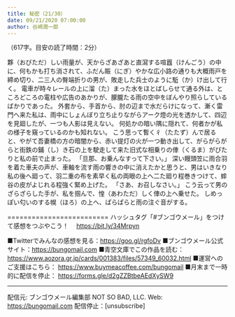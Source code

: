 ```yaml
---
title: 秘密（21/30）
date: 09/21/2020 07:00:00
author: 谷崎潤一郎
---
```


（617字。目安の読了時間：2分）

夥（おびただ）しい雨量が、天からざあざあと直瀉する喧囂（けんごう）の中に、何もかも打ち消されて、ふだん賑（にぎ）やかな広小路の通りも大概雨戸を締め切り、二三人の臀端折りの男が、敗走した兵士のように駈（か）け出して行く。
電車が時々レールの上に溜（た）まった水をほとばしらせて通る外は、ところどころの電柱や広告のあかりが、朦朧たる雨の空中をぼんやり照らしているばかりであった。
外套から、手首から、肘の辺まで水だらけになって、漸く雷門へ来た私は、雨中にしょんぼり立ち止りながらアーク燈の光を透かして、四辺を見廻したが、一つも人影は見えない。
何処かの暗い隅に隠れて、何者かが私の様子を窺っているのかも知れない。
こう思って暫く彳（たたず）んで居ると、やがて吾妻橋の方の暗闇から、赤い提灯の火が一つ動き出して、がらがらがらと街鉄の鋪（し）き石の上を駛走して来た旧式な相乗りの俥（くるま）がぴたりと私の前で止まった。
「旦那、お乗んなすって下さい。」
深い饅頭笠に雨合羽を着た車夫の声が、車軸を流す雨の響きの中に消えたかと思うと、男はいきなり私の後へ廻って、羽二重の布を素早く私の両眼の上へ二た廻り程巻きつけて、蟀谷の皮がよじれる程強く緊め上げた。
「さあ、お召しなさい。」
こう云って男のざらざらした手が、私を掴んで、惶（あわただ）しく俥の上へ乗せた。
しめっぽい匂いのする幌（ほろ）の上へ、ぱらぱらと雨の注ぐ音がする。

=========================
ハッシュタグ「#ブンゴウメール」をつけて感想をつぶやこう！　
https://bit.ly/34Mrpyn

■Twitterでみんなの感想を見る：https://goo.gl/rgfoDv
■ブンゴウメール公式サイト：https://bungomail.com
■青空文庫でこの作品を読む：https://www.aozora.gr.jp/cards/001383/files/57349_60032.html
■運営へのご支援はこちら： https://www.buymeacoffee.com/bungomail
■月末まで一時的に配信を停止： https://forms.gle/d2gZZBtbeAEdXySW9

-------
配信元: ブンゴウメール編集部
NOT SO BAD, LLC.
Web: https://bungomail.com
配信停止：[unsubscribe]

